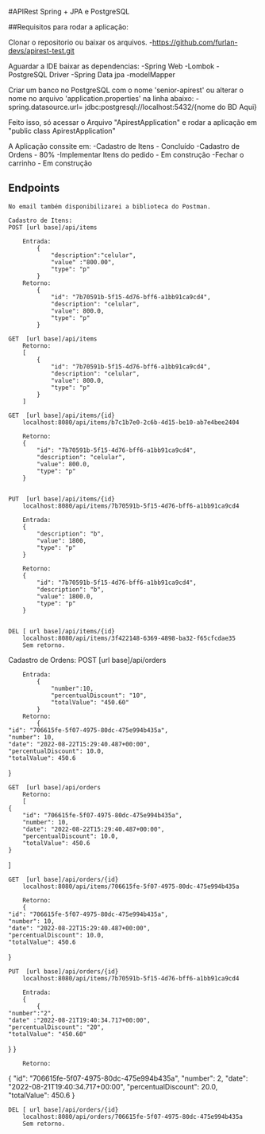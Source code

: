 #APIRest Spring + JPA e PostgreSQL

##Requisitos para rodar a aplicação:

Clonar o repositorio ou baixar os arquivos.
-https://github.com/furlan-devs/apirest-test.git

Aguardar a IDE baixar as dependencias:
	-Spring Web
	-Lombok
	-PostgreSQL Driver
	-Spring Data jpa
	-modelMapper

Criar um banco no PostgreSQL com o nome 'senior-apirest' ou alterar o nome no arquivo 
'application.properties' na linha abaixo:
-spring.datasource.url= jdbc:postgresql://localhost:5432/{nome do BD Aqui}
	
Feito isso, só acessar o Arquivo "ApirestApplication" e rodar a aplicação em 
"public class ApirestApplication"

A Aplicação conssite em:
	-Cadastro de Itens - Concluído
	-Cadastro de Ordens - 80%
	-Implementar Itens do pedido - Em construção
	-Fechar o carrinho - Em construção
	
## Endpoints
	No email também disponibilizarei a biblioteca do Postman.
	
	Cadastro de Itens:
	POST [url base]/api/items
	
		Entrada:
			{
				"description":"celular",
				"value" :"800.00",
				"type": "p"
			}
		Retorno:
			{
				"id": "7b70591b-5f15-4d76-bff6-a1bb91ca9cd4",
				"description": "celular",
				"value": 800.0,
				"type": "p"
			}
			
	GET  [url base]/api/items
		Retorno:
		[
			{
				"id": "7b70591b-5f15-4d76-bff6-a1bb91ca9cd4",
				"description": "celular",
				"value": 800.0,
				"type": "p"
			}
		]
	
	GET  [url base]/api/items/{id}
		localhost:8080/api/items/b7c1b7e0-2c6b-4d15-be10-ab7e4bee2404
		
		Retorno: 
		{
			"id": "7b70591b-5f15-4d76-bff6-a1bb91ca9cd4",
			"description": "celular",
			"value": 800.0,
			"type": "p"
		}
		

	PUT  [url base]/api/items/{id}
		localhost:8080/api/items/7b70591b-5f15-4d76-bff6-a1bb91ca9cd4
		
		Entrada:
		{
			"description": "b",
			"value": 1800,
			"type": "p"
		}

		Retorno:
		{
			"id": "7b70591b-5f15-4d76-bff6-a1bb91ca9cd4",
			"description": "b",
			"value": 1800.0,
			"type": "p"
		}
	
	
	DEL [ url base]/api/items/{id}
		localhost:8080/api/items/3f422148-6369-4898-ba32-f65cfcdae35
		Sem retorno.


Cadastro de Ordens:
POST [url base]/api/orders
	
		Entrada:
			{
				"number":10,
				"percentualDiscount": "10",
				"totalValue": "450.60"
			}
		Retorno:
			{
    "id": "706615fe-5f07-4975-80dc-475e994b435a",
    "number": 10,
    "date": "2022-08-22T15:29:40.487+00:00",
    "percentualDiscount": 10.0,
    "totalValue": 450.6
}
			
	GET  [url base]/api/orders
		Retorno:
		[
    {
        "id": "706615fe-5f07-4975-80dc-475e994b435a",
        "number": 10,
        "date": "2022-08-22T15:29:40.487+00:00",
        "percentualDiscount": 10.0,
        "totalValue": 450.6
    }
]
	
	GET  [url base]/api/orders/{id}
		localhost:8080/api/items/706615fe-5f07-4975-80dc-475e994b435a
		
		Retorno: 
		{
    "id": "706615fe-5f07-4975-80dc-475e994b435a",
    "number": 10,
    "date": "2022-08-22T15:29:40.487+00:00",
    "percentualDiscount": 10.0,
    "totalValue": 450.6
}
		

	PUT  [url base]/api/orders/{id}
		localhost:8080/api/items/7b70591b-5f15-4d76-bff6-a1bb91ca9cd4
		
		Entrada:
		{
			{
    "number":"2",
    "date" :"2022-08-21T19:40:34.717+00:00",
    "percentualDiscount": "20",
    "totalValue": "450.60"
}
		}

		Retorno:
{
    "id": "706615fe-5f07-4975-80dc-475e994b435a",
    "number": 2,
    "date": "2022-08-21T19:40:34.717+00:00",
    "percentualDiscount": 20.0,
    "totalValue": 450.6
}
	
	
	DEL [ url base]/api/orders/{id}
		localhost:8080/api/orders/706615fe-5f07-4975-80dc-475e994b435a
		Sem retorno.
